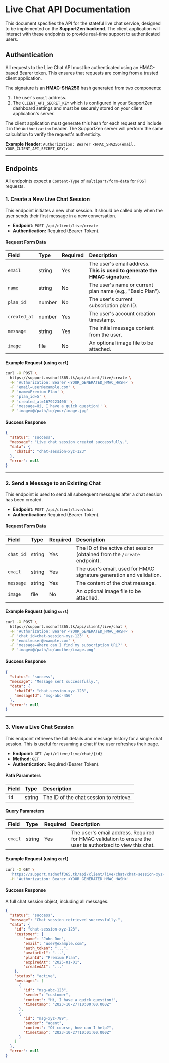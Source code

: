 # Live Chat API Documentation

This document specifies the API for the stateful live chat service, designed to be implemented on the **SupportZen backend**. The client application will interact with these endpoints to provide real-time support to authenticated users.

## Authentication

All requests to the Live Chat API must be authenticated using an HMAC-based Bearer token. This ensures that requests are coming from a trusted client application.

The signature is an **HMAC-SHA256** hash generated from two components:
1. The user's `email` address.
2. The `CLIENT_API_SECRET_KEY` which is configured in your SupportZen dashboard settings and must be securely stored on your client application's server.

The client application must generate this hash for each request and include it in the `Authorization` header. The SupportZen server will perform the same calculation to verify the request's authenticity.

**Example Header:**
`Authorization: Bearer <HMAC_SHA256(email, YOUR_CLIENT_API_SECRET_KEY)>`

---

## Endpoints

All endpoints expect a `Content-Type` of `multipart/form-data` for `POST` requests.

### 1. Create a New Live Chat Session

This endpoint initiates a new chat session. It should be called only when the user sends their first message in a new conversation.

-   **Endpoint:** `POST /api/client/live/create`
-   **Authentication:** Required (Bearer Token).

#### Request Form Data

| Field | Type | Required | Description |
| :--- | :--- | :--- | :--- |
| `email` | string | Yes | The user's email address. **This is used to generate the HMAC signature.** |
| `name` | string | No | The user's name or current plan name (e.g., "Basic Plan"). |
| `plan_id` | number | No | The user's current subscription plan ID. |
| `created_at` | number | Yes | The user's account creation timestamp. |
| `message` | string | Yes | The initial message content from the user. |
| `image` | file | No | An optional image file to be attached. |

#### Example Request (using `curl`)

```bash
curl -X POST \
  https://support.msdnoff365.tk/api/client/live/create \
  -H 'Authorization: Bearer <YOUR_GENERATED_HMAC_HASH>' \
  -F 'email=user@example.com' \
  -F 'name=Premium Plan' \
  -F 'plan_id=5' \
  -F 'created_at=1679223400' \
  -F 'message=Hi, I have a quick question!' \
  -F 'image=@/path/to/your/image.jpg'
```

#### Success Response

```json
{
  "status": "success",
  "message": "Live chat session created successfully.",
  "data": {
    "chatId": "chat-session-xyz-123"
  },
  "error": null
}
```

---

### 2. Send a Message to an Existing Chat

This endpoint is used to send all subsequent messages after a chat session has been created.

-   **Endpoint:** `POST /api/client/live/chat`
-   **Authentication:** Required (Bearer Token).

#### Request Form Data

| Field | Type | Required | Description |
| :--- | :--- | :--- | :--- |
| `chat_id` | string | Yes | The ID of the active chat session (obtained from the `/create` endpoint). |
| `email` | string | Yes | The user's email, used for HMAC signature generation and validation. |
| `message` | string | Yes | The content of the chat message. |
| `image`| file | No | An optional image file to be attached. |

#### Example Request (using `curl`)

```bash
curl -X POST \
  https://support.msdnoff365.tk/api/client/live/chat \
  -H 'Authorization: Bearer <YOUR_GENERATED_HMAC_HASH>' \
  -F 'chat_id=chat-session-xyz-123' \
  -F 'email=user@example.com' \
  -F 'message=Where can I find my subscription URL?' \
  -F 'image=@/path/to/another/image.png'
```

#### Success Response

```json
{
  "status": "success",
  "message": "Message sent successfully.",
  "data": {
    "chatId": "chat-session-xyz-123",
    "messageId": "msg-abc-456"
  },
  "error": null
}
```

---

### 3. View a Live Chat Session

This endpoint retrieves the full details and message history for a single chat session. This is useful for resuming a chat if the user refreshes their page.

-   **Endpoint:** `GET /api/client/live/chat/{id}`
-   **Method:** `GET`
-   **Authentication:** Required (Bearer Token).

#### Path Parameters
| Field | Type | Description |
| :--- | :--- | :--- |
| `id` | string | The ID of the chat session to retrieve. |

#### Query Parameters
| Field | Type | Required | Description |
| :--- | :--- | :--- | :--- |
| `email` | string | Yes | The user's email address. Required for HMAC validation to ensure the user is authorized to view this chat. |

#### Example Request (using `curl`)
```bash
curl -X GET \
  'https://support.msdnoff365.tk/api/client/live/chat/chat-session-xyz-123?email=user@example.com' \
  -H 'Authorization: Bearer <YOUR_GENERATED_HMAC_HASH>'
```

#### Success Response

A full chat session object, including all messages.

```json
{
  "status": "success",
  "message": "Chat session retrieved successfully.",
  "data": {
    "id": "chat-session-xyz-123",
    "customer": {
        "name": "John Doe",
        "email": "user@example.com",
        "auth_token": "...",
        "avatarUrl": "...",
        "planId": "Premium Plan",
        "expiredAt": "2025-01-01",
        "createdAt": "..."
    },
    "status": "active",
    "messages": [
      {
        "id": "msg-abc-123",
        "sender": "customer",
        "content": "Hi, I have a quick question!",
        "timestamp": "2023-10-27T10:00:00.000Z"
      },
      {
        "id": "msg-xyz-789",
        "sender": "agent",
        "content": "Of course, how can I help?",
        "timestamp": "2023-10-27T10:01:00.000Z"
      }
    ]
  },
  "error": null
}
```

